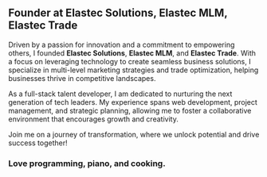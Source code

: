 ## Founder at Elastec Solutions, Elastec MLM, Elastec Trade

Driven by a passion for innovation and a commitment to empowering others, I founded **Elastec Solutions**, **Elastec MLM**, and **Elastec Trade**. With a focus on leveraging technology to create seamless business solutions, I specialize in multi-level marketing strategies and trade optimization, helping businesses thrive in competitive landscapes.

As a full-stack talent developer, I am dedicated to nurturing the next generation of tech leaders. My experience spans web development, project management, and strategic planning, allowing me to foster a collaborative environment that encourages growth and creativity.

Join me on a journey of transformation, where we unlock potential and drive success together! 

### Love programming, piano, and cooking.

